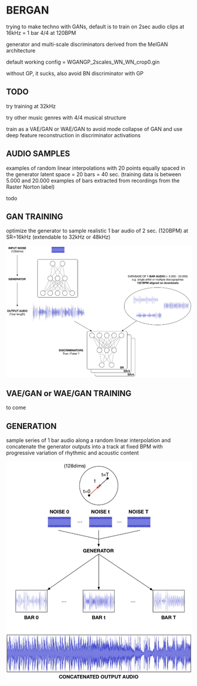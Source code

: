 # BERGAN


trying to make techno with GANs, default is to train on 2sec audio clips at 16kHz = 1 bar 4/4 at 120BPM

generator and multi-scale discriminators derived from the MelGAN architecture

default working config = WGANGP_2scales_WN_WN_crop0.gin

without GP, it sucks, also avoid BN discriminator with GP


## TODO

try training at 32kHz

try other music genres with 4/4 musical structure

train as a VAE/GAN or WAE/GAN to avoid mode collapse of GAN and use deep feature reconstruction in discriminator activations


## AUDIO SAMPLES

examples of random linear interpolations with 20 points equally spaced in the generator latent space = 20 bars = 40 sec.
(training data is between 5.000 and 20.000 examples of bars extracted from recordings from the Raster Norton label)

todo


## GAN TRAINING

optimize the generator to sample realistic 1 bar audio of 2 sec. (120BPM) at SR=16kHz (extendable to 32kHz or 48kHz)

<p align="center">
  <img src="./figures/bergan_gan_train.jpg" width="750" title="GAN training">
</p>


## VAE/GAN or WAE/GAN TRAINING

to come


## GENERATION

sample series of 1 bar audio along a random linear interpolation and concatenate the generator outputs into a track at fixed BPM with progressive variation of rhythmic and acoustic content

<p align="center">
  <img src="./figures/bergan_interp.jpg" width="750" title="generator interpolation">
</p>

